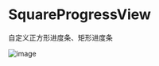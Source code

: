 # SquareProgressView
自定义正方形进度条、矩形进度条

![image](https://github.com/binbinsong/SquareProgressView/blob/master/Gif_20170622_133608.gif)
